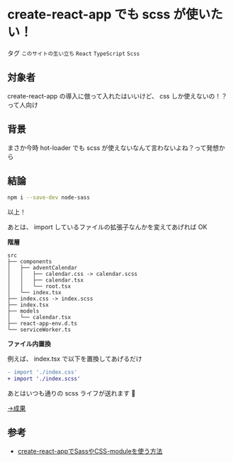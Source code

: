 # create-react-app でも scss が使いたい！

タグ `このサイトの生い立ち` `React` `TypeScript` `Scss`

## 対象者

create-react-app の導入に倣って入れたはいいけど、 css しか使えないの！？って人向け

## 背景

まさか今時 hot-loader でも scss が使えないなんて言わないよね？って発想から

## 結論

```bash
npm i --save-dev node-sass
```

以上！

あとは、 import しているファイルの拡張子なんかを変えてあげれば OK

 

**階層**

```
src
├── components
│   ├── adventCalendar
│   │   ├── calendar.css -> calendar.scss
│   │   ├── calendar.tsx
│   │   └── root.tsx
│   └── index.tsx
├── index.css -> index.scss
├── index.tsx
├── models
│   └── calendar.tsx
├── react-app-env.d.ts
└── serviceWorker.ts
```

**ファイル内置換**

例えば、 index.tsx で以下を置換してあげるだけ

```diff
- import './index.css'
+ import './index.scss'
```

あとはいつも通りの scss ライフが送れます :tada:

[→成果](https://github.com/shimomuh/shimomuh.github.io/pull/3/commits/0c66d7360925c15c9cdea7d51a33cf0d01695cae)

## 参考

* [create-react-appでSassやCSS-moduleを使う方法](https://qiita.com/yikeda6616/items/0e31a920d533d70c0bd9)
